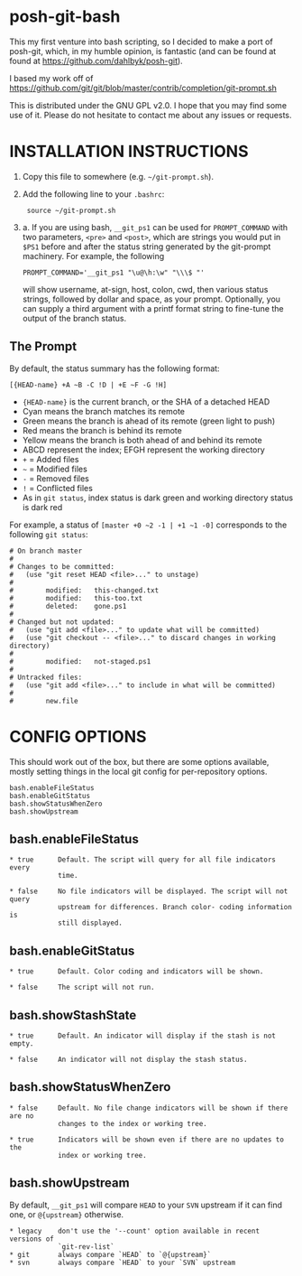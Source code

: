 posh-git-bash
========

This my first venture into bash scripting, so I decided to make a port of
posh-git, which, in my humble opinion, is fantastic (and can be found at found
at https://github.com/dahlbyk/posh-git).

I based my work off of
https://github.com/git/git/blob/master/contrib/completion/git-prompt.sh

This is distributed under the GNU GPL v2.0. I hope that you may find some use of
it. Please do not hesitate to contact me about any issues or requests.


INSTALLATION INSTRUCTIONS
========================
1. Copy this file to somewhere (e.g. `~/git-prompt.sh`).
2. Add the following line to your `.bashrc`:

        source ~/git-prompt.sh

3.  a. If you are using bash, `__git_ps1` can be used for
    `PROMPT_COMMAND` with two parameters, `<pre>` and `<post>`, which are
    strings you would put in `$PS1` before and after the status string generated
    by the git-prompt machinery. For example, the following

        PROMPT_COMMAND='__git_ps1 "\u@\h:\w" "\\\$ "'

    will show username, at-sign, host, colon, cwd, then various status strings,
    followed by dollar and space, as your prompt. Optionally, you can supply a
    third argument with a printf format string to fine-tune the output of the
    branch status.


The Prompt
----------
By default, the status summary has the following format:

    [{HEAD-name} +A ~B -C !D | +E ~F -G !H]

* `{HEAD-name}` is the current branch, or the SHA of a detached HEAD
 * Cyan means the branch matches its remote
 * Green means the branch is ahead of its remote (green light to push)
 * Red means the branch is behind its remote
 * Yellow means the branch is both ahead of and behind its remote
* ABCD represent the index; EFGH represent the working directory
 * `+` = Added files
 * `~` = Modified files
 * `-` = Removed files
 * `!` = Conflicted files
 * As in `git status`, index status is dark green and working directory status
 is dark red

For example, a status of `[master +0 ~2 -1 | +1 ~1 -0]` corresponds to the
following `git status`:

    # On branch master
    #
    # Changes to be committed:
    #   (use "git reset HEAD <file>..." to unstage)
    #
    #        modified:   this-changed.txt
    #        modified:   this-too.txt
    #        deleted:    gone.ps1
    #
    # Changed but not updated:
    #   (use "git add <file>..." to update what will be committed)
    #   (use "git checkout -- <file>..." to discard changes in working directory)
    #
    #        modified:   not-staged.ps1
    #
    # Untracked files:
    #   (use "git add <file>..." to include in what will be committed)
    #
    #        new.file



CONFIG OPTIONS
==============

This should work out of the box, but there are some options available, mostly
setting things in the local git config for
per-repository options.
```
bash.enableFileStatus
bash.enableGitStatus
bash.showStatusWhenZero
bash.showUpstream
```

bash.enableFileStatus
---------------------

    * true      Default. The script will query for all file indicators every
                time.

    * false     No file indicators will be displayed. The script will not query
                upstream for differences. Branch color- coding information is
                still displayed.

bash.enableGitStatus
--------------------

    * true      Default. Color coding and indicators will be shown.

    * false     The script will not run.

bash.showStashState
-------------------

    * true      Default. An indicator will display if the stash is not empty.

    * false     An indicator will not display the stash status.

bash.showStatusWhenZero
-----------------------

    * false     Default. No file change indicators will be shown if there are no
                changes to the index or working tree.

    * true      Indicators will be shown even if there are no updates to the
                index or working tree.

bash.showUpstream
-----------------
By default, `__git_ps1` will compare `HEAD` to your `SVN` upstream if it can
find one, or `@{upstream}` otherwise.

    * legacy    don't use the '--count' option available in recent versions of
                `git-rev-list`
    * git       always compare `HEAD` to `@{upstream}`
    * svn       always compare `HEAD` to your `SVN` upstream

